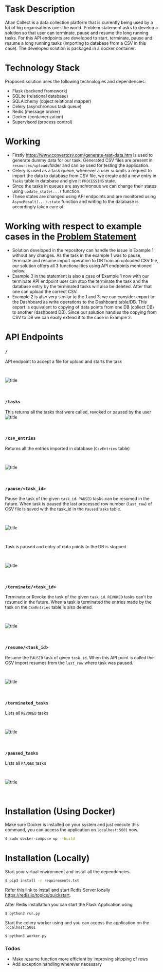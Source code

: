 # Task Description

Atlan Collect is a data collection platform that is currently being used by a lot of big organisations over the world. Problem statement asks to develop a solution so that user can terminate, pause and resume the long running tasks. For this API endpoints are developed to start, terminate, pause and resume a long running tasks (importing to database from a CSV in this case). The developed solution is packaged in a docker container.

# Technology Stack 
Proposed solution uses the following technologies and dependencies:
  - Flask (backend framework)
  - SQLite (relational database)
  - SQLAlchemy (object relational mapper)
  - Celery (asynchronous task queue)
  - Redis (message broker)
  - Docker (containerization)
  - Supervisord (process control)

# Working

  - Firstly https://www.convertcsv.com/generate-test-data.htm is used to generate dummy data for our task. Generated CSV files are present in ```resources/uploads```folder and can be used for testing the application.
  - Celery is used as a task queue, whenever a user submits a request to import the data to database from CSV file, we create add a new entry in ```Tasks``` table in database and give it ```PROCESSING``` state.
  - Since the tasks in queues are asynchronous we can change their states using ```update_state(...)``` function.
  - These states are changed using API endpoints and are monitored using ```AsyncResult(...).state``` function and writing to the database is accordingly taken care of.


# Working with respect to example cases in the [Problem Statement](https://docs.google.com/document/d/1wma52BMH-07BOxpqWzqIUW5uKIXaCj0j6gPftiwLobE/edit)

  - Solution developed in the repository can handle the issue in Example 1 without any changes. As the task in the example 1 was to pause, terminate and resume import operation to DB from an uploaded CSV file, our solution offers all 3 functionalities using API endpoints mentioned below.
  - Example 3 in the statement is also a case of Example 1 now with our terminate API endpoint user can stop the terminate the task and the database entry by the terminated tasks will also be deleted. After that one can upload the correct CSV.
  - Example 2 is also very similar to the 1 and 3, we can consider export to the Dashboard as write operations to the Dashboard table/DB. This export is equivalent to copying of data points from one DB (collect DB) to another (dashboard DB). Since our solution handles the copying from CSV to DB we can easily extend it to the case in Example 2.


# API Endpoints
### ```/```
API endpoint to accept a file for upload and starts the task

<br/>

![title](resources/screenshots/first.png)

<br/>

### ```/tasks```
This returns all the tasks that were called, revoked or paused by the user
![title](resources/screenshots/tasks.png)

<br/>

### ```/csv_entries```
Returns all the entries imported in database (```CsvEntries``` table)

<br/>

![title](resources/screenshots/csv_entries.png)

<br/>

### ```/pause/<task_id>```
Pause the task of the given ```task_id```. ```PAUSED``` tasks can be resumed in the future. When task is paused the last processed row number (```last_row```) of CSV file is saved with the task_id in the ```PausedTasks``` table.

<br/>


![title](resources/screenshots/pause.png)

<br/>

Task is paused and entry of data points to the DB is stopped


<br/>


![title](resources/screenshots/paused2.png)

<br/>

### ```/terminate/<task_id>```
Terminate or Revoke the task of the given ```task_id```. ```REVOKED``` tasks can't be resumed in the future. When a task is terminated the entries made by the task on the ```CsvEntries``` table is also deleted.

<br/>


![title](resources/screenshots/revoked.png)


<br/>


### ```/resume/<task_id>```
Resume the ```PAUSED``` task of given ```task_id```. When this API point is called the CSV import resumes from the ```last_row``` where task was paused.

<br/>

![title](resources/screenshots/resume.png)


<br/>


### ```/terminated_tasks```
Lists all ```REVOKED``` tasks

<br/>


![title](resources/screenshots/t_tasks.png)

<br/>

### ```/paused_tasks```
Lists all ```PAUSED``` tasks

<br/>


![title](resources/screenshots/paused_tasks.png)

<br/>

# Installation (Using Docker)

Make sure Docker is installed on your system and just execute this command, you can access the application on ```localhost:5001``` now.

```sh
$ sudo docker-compose up --build
```

# Installation (Locally)

Start your virtual environment and install all the dependencies.

```sh
$ pip3 install -r requirements.txt
```

Refer this link to install and start Redis Server locally https://redis.io/topics/quickstart.

After Redis installation you can start the Flask Application using

```sh
$ python3 run.py
```

Start the celery worker using and you can access the application on the ```localhost:5001``` 

```sh
$ python3 worker.py
```

### Todos

 - Make resume function more efficient by improving skipping of rows
 - Add exception handling wherever necessary

